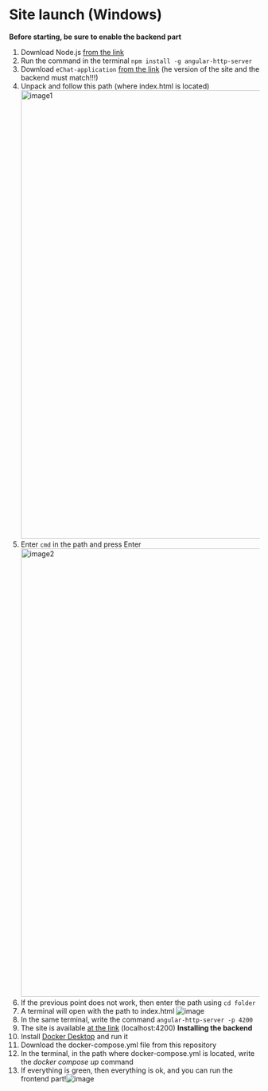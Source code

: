 # Site launch (Windows)
**Before starting, be sure to enable the backend part**
1. Download Node.js [from the link](https://nodejs.org/en)
2. Run the command in the terminal `npm install -g angular-http-server`
3. Download `eChat-application` [from the link](https://github.com/Natus-Vincere-Programming/eChat-application/releases) (he version of the site and the backend must match!!!)
4. Unpack and follow this path (where index.html is located)  <img width="900" alt="image1" src="https://github.com/user-attachments/assets/f1fdd8e3-3bf8-49e1-aef7-876ec89c95b4">
5. Enter `cmd` in the path and press Enter <img width="900" alt="image2" src="https://github.com/user-attachments/assets/dd2443ce-268f-478b-ab58-89703528eafd">
6. If the previous point does not work, then enter the path using  `cd folder`
7. A terminal will open with the path to index.html  ![image](https://github.com/user-attachments/assets/91b4a04e-4008-41f3-84b9-f90c317986c7)
8. In the same terminal, write the command `angular-http-server -p 4200`
9. The site is available [at the link](http://localhost:4200) (localhost:4200)
**Installing the backend**
1. Install [Docker Desktop](https://www.docker.com/products/docker-desktop/) and run it
2. Download the docker-compose.yml file from this repository
3. In the terminal, in the path where docker-compose.yml is located, write the *docker compose up* command
4. If everything is green, then everything is ok, and you can run the frontend part!![image](https://github.com/user-attachments/assets/9be9d477-70fa-459f-98e1-303aab6ea36d)

